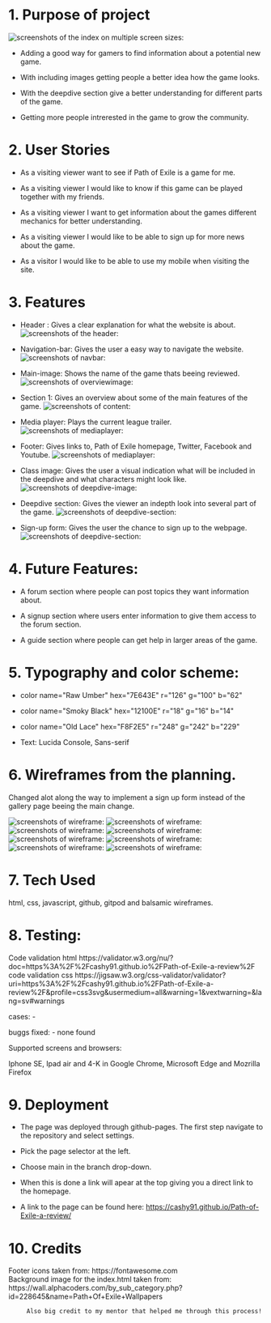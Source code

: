<h1>1. Purpose of project</h1>

![screenshots of the index on multiple screen sizes:](./readme-images/multiscreen.png)

* Adding a good way for gamers to find information about a potential new game.

* With including images getting people a better idea how the game looks.

* With the deepdive section give a better understanding for different parts of the game.

* Getting more people intrerested in the game to grow the community.

<h1>2. User Stories</h1>

* As a visiting viewer want to see if Path of Exile is a game for me.

* As a visiting viewer I would like to know if this game can be played together with my friends.

* As a visiting viewer I want to get information about the games different mechanics for better understanding.

* As a visiting viewer I would like to be able to sign up for more news about the game.

* As a visitor I would like to be able to use my mobile when visiting the site.


<h1>3. Features </h1>

* Header : Gives a clear explanation for what the website is about.
 ![screenshots of the header:](./readme-images/header-image.png)

* Navigation-bar: Gives the user a easy way to navigate the website.
![screenshots of navbar:](./readme-images/navbar.png)

* Main-image: Shows the name of the game thats beeing reviewed.
![screenshots of overviewimage:](./readme-images/Path-of-Exile-overview-Image.jpg)

* Section 1: Gives an overview about some of the main features of the game.
![screenshots of content:](./readme-images/Overview.png) 

* Media player: Plays the current league trailer.
![screenshots of mediaplayer:](./readme-images/Mediaplayer.png)

* Footer: Gives links to, Path of Exile homepage, Twitter, Facebook and Youtube.
![screenshots of mediaplayer:](./readme-images/footer.png)

* Class image: Gives the user a visual indication what will be included in the deepdive and what characters might look like.
![screenshots of deepdive-image:](./readme-images/deepdive-image.png)

* Deepdive section: Gives the viewer an indepth look into several part of the game.
![screenshots of deepdive-section:](./readme-images/deepdive-text.png)

* Sign-up form: Gives the user the chance to sign up to the webpage.
![screenshots of deepdive-section:](./readme-images/signup-image.png)

<h1>4. Future Features:</h1>

* A forum section where people can post topics they want information about.

* A signup section where users enter information to give them access to the forum section.

* A guide section where people can get help in larger areas of the game.

<h1>5. Typography and color scheme:</h1>

   * color name="Raw Umber" hex="7E643E" r="126" g="100" b="62" 

   * color name="Smoky Black" hex="12100E" r="18" g="16" b="14" 

   * color name="Old Lace" hex="F8F2E5" r="248" g="242" b="229" 

   * Text: Lucida Console, Sans-serif


<h1>6. Wireframes from the planning.</h1>

 Changed alot along the way to implement a sign up form instead of the gallery page beeing the main change.

![screenshots of wireframe:](./readme-images/pathofexileframework1.png) 
![screenshots of wireframe:](./readme-images/pathofexileframwork2.png)
![screenshots of wireframe:](./readme-images/pathofexileframwork3.png)
![screenshots of wireframe:](./readme-images/pathofexileframwork4.png)
![screenshots of wireframe:](./readme-images/pathofexileframwork5.png)
![screenshots of wireframe:](./readme-images/pathofexileframwork6.png)
![screenshots of wireframe:](./readme-images/pathofexileframwork7.png)
![screenshots of wireframe:](./readme-images/pathofexileframwork8.png)

<h1>7.  Tech Used </h1> 

html, css, javascript, github, gitpod and balsamic wireframes.

<h1>8. Testing:</h1> 
Code validation html https://validator.w3.org/nu/?doc=https%3A%2F%2Fcashy91.github.io%2FPath-of-Exile-a-review%2F <br>
code validation css https://jigsaw.w3.org/css-validator/validator?uri=https%3A%2F%2Fcashy91.github.io%2FPath-of-Exile-a-review%2F&profile=css3svg&usermedium=all&warning=1&vextwarning=&lang=sv#warnings

   cases:   - 

   buggs fixed: - none found

   Supported screens and browsers: 

   Iphone SE, Ipad air and 4-K in Google Chrome, Microsoft Edge and Mozrilla Firefox

<h1>9. Deployment</h1> 

- The page was deployed through github-pages.
The first step navigate to the repository and select settings.<br>
- Pick the page selector at the left. <br>
- Choose main in the branch drop-down. <br>
- When this is done a link will apear at the top giving you a direct link to the homepage.

- A link to the page can be found here: <https://cashy91.github.io/Path-of-Exile-a-review/>


                  

<h1>10. Credits</h1>   
Footer icons taken from: https://fontawesome.com <br> 
Background image for the index.html taken from: https://wall.alphacoders.com/by_sub_category.php?id=228645&name=Path+Of+Exile+Wallpapers

               
            
         Also big credit to my mentor that helped me through this process!        


                                                    


  
